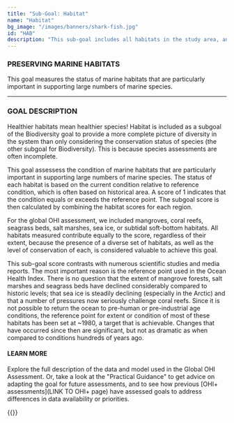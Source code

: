 ```yaml
---
title: "Sub-Goal: Habitat"
name: "Habitat"
bg_image: "/images/banners/shark-fish.jpg"
id: "HAB"
description: "This sub-goal includes all habitats in the study area, and assess their health condition and coverage area."
---
```


### PRESERVING MARINE HABITATS

This goal measures the status of marine habitats that are particularly important in supporting large numbers of marine species. 


----

### GOAL DESCRIPTION

Healthier habitats mean healthier species! Habitat is included as a subgoal of the Biodiversity goal to provide a more complete picture of diversity in the system than only considering the conservation status of species (the other subgoal for Biodiversity). This is because species assessments are often incomplete.  

This goal assessess the condition of marine habitats that are particularly important in supporting large numbers of marine species.  The status of each habitat is based on the current condition relative to reference condition, which is often based on historical area. A score of 1 indicates that the condition equals or exceeds the reference point.  The subgoal score is then calculated by combining the habitat scores for each region.   

For the global OHI assessment, we included mangroves, coral reefs, seagrass beds, salt marshes, sea ice, or subtidal soft-bottom habitats.  All habitats measured contribute equally to the score, regardless of their extent, because the presence of a diverse set of habitats, as well as the level of conservation of each, is considered valuable to achieve this goal. 

This sub-goal score contrasts with numerous scientific studies and media reports. The most important reason is the reference point used in the Ocean Health Index. There is no question that the extent of mangrove forests, salt marshes and seagrass beds have declined considerably compared to historic levels; that sea ice is steadily declining (especially in the Arctic) and that a number of pressures now seriously challenge coral reefs. Since it is not possible to return the ocean to pre-human or pre-industrial age conditions, the reference point for extent or condition of most of these habitats has been set at ~1980, a target that is achievable. Changes that have occurred since then are significant, but not as dramatic as when compared to conditions hundreds of years ago.


#### LEARN MORE
Explore the full description of the data and model used in the Global OHI Assessment. Or, take a look at the "Practical Guidance" to get advice on adapting the goal for future assessments, and to see how previous [OHI+ assessments](LINK TO OHI+ page) have assessed goals to address differences in data availability or priorities.

{{<buttons left_text="OHI Model" left_link="https://ohi-science.org/ohiprep_v2020/globalprep/methods_doc/v2020/Supplement.html#621_habitat_(subgoal_of_biodiversity)" right_text="Practical Guidance" right_link="/goals/guidance/habitats" left_icon="/images/misc/microscope-icon.svg" right_icon="/images/misc/directions-icon.svg">}}
